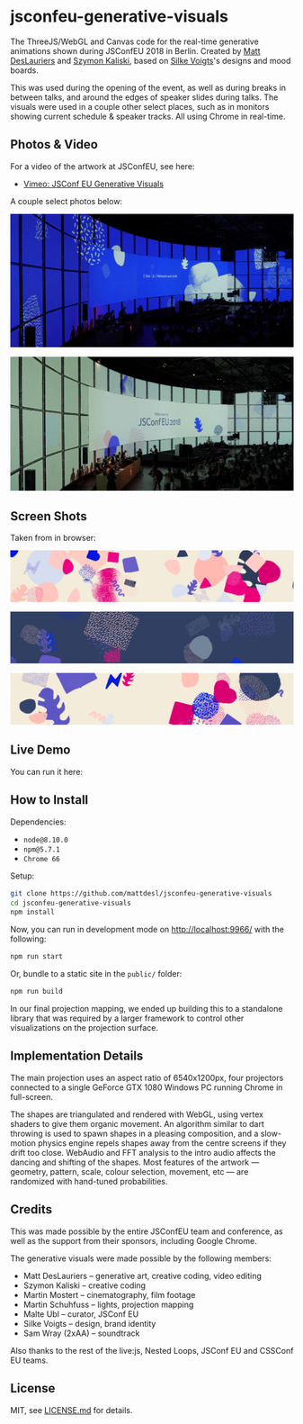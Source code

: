 # jsconfeu-generative-visuals

The ThreeJS/WebGL and Canvas code for the real-time generative animations shown during JSConfEU 2018 in Berlin. Created by [Matt DesLauriers](http://mattdesl.com/) and [Szymon Kaliski](http://szymonkaliski.com/), based on [Silke Voigts](http://www.silkevoigts.de/)'s designs and mood boards.

This was used during the opening of the event, as well as during breaks in between talks, and around the edges of speaker slides during talks. The visuals were used in a couple other select places, such as in monitors showing current schedule & speaker tracks. All using Chrome in real-time.

## Photos & Video

For a video of the artwork at JSConfEU, see here:

- [Vimeo: JSConf EU Generative Visuals](https://vimeo.com/273222929)

A couple select photos below:

![pic1](./photos/p2.jpg)

![pic1](./photos/p3.jpg)

## Screen Shots

Taken from in browser:

![pic1](./photos/render1.jpg)  

![pic2](./photos/render2.jpg)  

![pic2](./photos/render4.jpg)  

## Live Demo

You can run it here:

## How to Install

Dependencies:

- `node@8.10.0`
- `npm@5.7.1`
- `Chrome 66`

Setup:

```sh
git clone https://github.com/mattdesl/jsconfeu-generative-visuals
cd jsconfeu-generative-visuals
npm install
```

Now, you can run in development mode on [http://localhost:9966/](http://localhost:9966/) with the following:

```sh
npm run start
```

Or, bundle to a static site in the `public/` folder:

```sh
npm run build
```

In our final projection mapping, we ended up building this to a standalone library that was required by a larger framework to control other visualizations on the projection surface.

## Implementation Details

The main projection uses an aspect ratio of 6540x1200px, four projectors connected to a single GeForce GTX 1080 Windows PC running Chrome in full-screen.

The shapes are triangulated and rendered with WebGL, using vertex shaders to give them organic movement. An algorithm similar to dart throwing is used to spawn shapes in a pleasing composition, and a slow-motion physics engine repels shapes away from the centre screens if they drift too close. WebAudio and FFT analysis to the intro audio affects the dancing and shifting of the shapes. Most features of the artwork — geometry, pattern, scale, colour selection, movement, etc — are randomized with hand-tuned probabilities.

## Credits

This was made possible by the entire JSConfEU team and conference, as well as the support from their sponsors, including Google Chrome.

The generative visuals were made possible by the following members:

- Matt DesLauriers – generative art, creative coding, video editing
- Szymon Kaliski – creative coding
- Martin Mostert – cinematography, film footage
- Martin Schuhfuss – lights, projection mapping
- Malte Ubl – curator, JSConf EU
- Silke Voigts – design, brand identity
- Sam Wray (2xAA) – soundtrack

Also thanks to the rest of the live:js, Nested Loops, JSConf EU and CSSConf EU teams.

## License

MIT, see [LICENSE.md](http://github.com/mattdesl/jsconfeu-generative-visuals/blob/master/LICENSE.md) for details.
